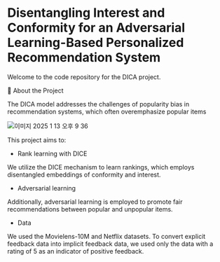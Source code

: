 # Disentangling Interest and Conformity for an Adversarial Learning-Based Personalized Recommendation System

Welcome to the code repository for the DICA project.

🚀 About the Project

The DICA model addresses the challenges of popularity bias in recommendation systems, which often overemphasize popular items

![이미지 2025  1  13  오후 9 36](https://github.com/user-attachments/assets/99334f9a-7039-4cf5-b2aa-15537ec78b95)

This project aims to:

+ Rank learning with DICE

We utilize the DICE mechanism to learn rankings, which employs disentangled embeddings of conformity and interest.

+ Adversarial learning

Additionally, adversarial learning is employed to promote fair recommendations between popular and unpopular items.

+ Data

We used the Movielens-10M and Netflix datasets. To convert explicit feedback data into implicit feedback data, we used only the data with a rating of 5 as an indicator of positive feedback.